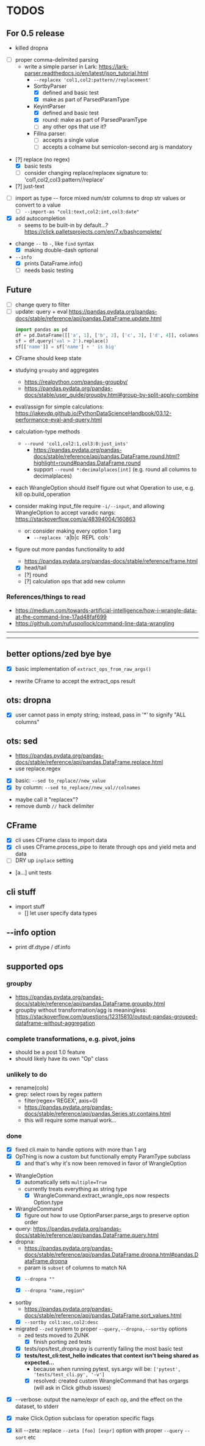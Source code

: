 # TODOS

## For 0.5 release

- killed dropna
- [ ] proper comma-delimited parsing
    - write a simple parser in Lark: https://lark-parser.readthedocs.io/en/latest/json_tutorial.html
        - `--replacex 'col1,col2:pattern//replacement'`
        - SortbyParser
            - [x] defined and basic test
            - [x] make as part of ParsedParamType
        - KeyintParser
            - [x] defined and basic test
            - [x] round: make as part of ParsedParamType
            - [ ] any other ops that use it? 
        - Fillna parser:
            - [ ] accepts a single value
            - [ ] accepts a colname but semicolon-second arg is mandatory
- [?] replace (no regex)
    - [x] basic tests
    - [ ] consider changing replace/replacex signature to: 'col1,col2,col3:pattern//replace'
- [?] just-text
- [ ] import as type -- force mixed num/str columns to drop str values or convert to a value
    - [ ] `--import-as "col1:text,col2:int,col3:date"`
- [x] add autocompletion
    - seems to be built-in by default...? https://click.palletsprojects.com/en/7.x/bashcomplete/
-  change `--` to `-`, like `find` syntax
    - [x] making double-dash optional

- `--info`
    - [x] prints DataFrame.info()
    - [ ] needs basic testing

## Future 

- [ ] change query to filter
- [ ] update: query + eval
    https://pandas.pydata.org/pandas-docs/stable/reference/api/pandas.DataFrame.update.html
    ```py
    import pandas as pd
    df = pd.DataFrame([['a', 1], ['b', 2], ['c', 3], ['d', 4]], columns=['name', 'val'])
    sf = df.query('val > 2').replace()
    sf[['name']] = sf['name'] + ' is big'
    ```

- CFrame should keep state


- studying `groupby` and aggregates
    - https://realpython.com/pandas-groupby/
    - https://pandas.pydata.org/pandas-docs/stable/user_guide/groupby.html#group-by-split-apply-combine
- eval/assign for simple calculations: https://jakevdp.github.io/PythonDataScienceHandbook/03.12-performance-eval-and-query.html

- calculation-type methods
    
    - `--round 'col1,col2:1,col3:0:just_ints'`
        - https://pandas.pydata.org/pandas-docs/stable/reference/api/pandas.DataFrame.round.html?highlight=round#pandas.DataFrame.round
        - support `--round *:decimalplaces[int]` (e.g. round all columns to decimalplaces)

- each WrangleOption should itself figure out what Operation to use, e.g. kill op.build_operation
- consider making input_file require `-i/--input`, and allowing WrangleOption to accept varadic nargs: https://stackoverflow.com/a/48394004/160863
    - or: consider making every option 1 arg
        - `--replacex '`a|b|c` `REPL` `cols`'`
- figure out more pandas functionality to add
    - https://pandas.pydata.org/pandas-docs/stable/reference/frame.html
    - [x] head/tail
    - [?] round 
    - [?] calculation ops that add new column


### References/things to read
- https://medium.com/towards-artificial-intelligence/how-i-wrangle-data-at-the-command-line-17ad48faf699
- https://github.com/rufuspollock/command-line-data-wrangling

----------------------------------------------------------------------------------
----------------------------------------------------------------------------------
## better options/zed bye bye

- [x] basic implementation of `extract_ops_from_raw_args()`
- rewrite CFrame to accept the extract_ops result

## ots: dropna
- [x] user cannot pass in empty string; instead, pass in '*' to signify "ALL columns"

## ots: sed
- https://pandas.pydata.org/pandas-docs/stable/reference/api/pandas.DataFrame.replace.html
- use replace.regex
- [x] basic: `--sed to_replace//new_value`
- [x] by column: `--sed to_replace//new_val//colnames`
- maybe call it "replacex"?
- remove dumb `//` hack delimiter

## CFrame

- [x] cli uses CFrame class to import data
- [x] cli uses CFrame.process_pipe to iterate through ops and yield meta and data
- [ ] DRY up `inplace` setting
- [a...] unit tests

## cli stuff

- import stuff
    - [] let user specify data types




## --info option
- print df.dtype / df.info



## supported ops


### groupby
- https://pandas.pydata.org/pandas-docs/stable/reference/api/pandas.DataFrame.groupby.html
- groupby without transformation/agg is meaningless: https://stackoverflow.com/questions/12315810/output-pandas-grouped-dataframe-without-aggregation

### complete transformations, e.g. pivot, joins
- should be a post 1.0 feature
- should likely have its own "Op" class



### unlikely to do

- rename(cols)
- grep: select rows by regex pattern 
    - filter(regex='REGEX', axis=0) 
    - https://pandas.pydata.org/pandas-docs/stable/reference/api/pandas.Series.str.contains.html
    - this will require some manual work...



### done


- [x] fixed cli.main to handle options with more than 1 arg
- [x] OpThing is now a custom but functionally empty ParamType subclass
    - [x] and that's why it's now been removed in favor of WrangleOption
- WrangleOption
    - [x] automatically sets `multiple=True`
    - currently treats everything as string type
        - [x] WrangleCommand.extract_wrangle_ops now respects Option.type
- WrangleCommand
    - [x] figure out how to use OptionParser.parse_args to preserve option order

- query: https://pandas.pydata.org/pandas-docs/stable/reference/api/pandas.DataFrame.query.html
- dropna: 
    - https://pandas.pydata.org/pandas-docs/stable/reference/api/pandas.DataFrame.dropna.html#pandas.DataFrame.dropna
    - param is `subset` of columns to match NA
    - [x] `--dropna ""`
    - [x] `--dropna "name,region"`


- sortby
    - https://pandas.pydata.org/pandas-docs/stable/reference/api/pandas.DataFrame.sort_values.html
    - [x] `--sortby col1:asc,col2:desc`

- migrated `--zed` system to proper `--query,--dropna,--sortby` options
  - zed tests moved to ZUNK
    - [x] finish porting zed tests
  - [x] tests/ops/test_dropna.py is currently failing the most basic test
  - [x] **tests/test_cli:test_hello indicates that context isn't being shared as expected...**
    - because when running pytest, sys.argv will be: `['pytest', 'tests/test_cli.py', '-v']` 
    - [x] resolved: created custom WrangleCommand that has orgargs (will ask in Click github issues)

- [x] --verbose: output the name/expr of each op, and the effect on the dataset, to stderr
- [x] make Click.Option subclass for operation specific flags
- [x] kill --zeta: replace `--zeta [foo] [expr]` option with proper `--query` `--sort` etc

